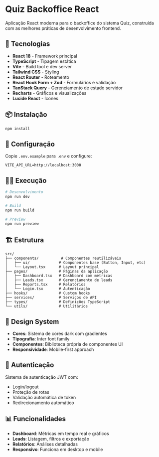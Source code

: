 # Quiz Backoffice React

Aplicação React moderna para o backoffice do sistema Quiz, construída com as melhores práticas de desenvolvimento frontend.

## 🚀 Tecnologias

- **React 18** - Framework principal
- **TypeScript** - Tipagem estática
- **Vite** - Build tool e dev server
- **Tailwind CSS** - Styling
- **React Router** - Roteamento
- **React Hook Form + Zod** - Formulários e validação
- **TanStack Query** - Gerenciamento de estado servidor
- **Recharts** - Gráficos e visualizações
- **Lucide React** - Ícones

## 📦 Instalação

```bash
npm install
```

## 🔧 Configuração

Copie `.env.example` para `.env` e configure:

```env
VITE_API_URL=http://localhost:3000
```

## 🏃‍♂️ Execução

```bash
# Desenvolvimento
npm run dev

# Build
npm run build

# Preview
npm run preview
```

## 🏗️ Estrutura

```
src/
├── components/          # Componentes reutilizáveis
│   ├── ui/             # Componentes base (Button, Input, etc)
│   └── Layout.tsx      # Layout principal
├── pages/              # Páginas da aplicação
│   ├── Dashboard.tsx   # Dashboard com métricas
│   ├── Leads.tsx       # Gerenciamento de leads
│   ├── Reports.tsx     # Relatórios
│   └── Login.tsx       # Autenticação
├── hooks/              # Custom hooks
├── services/           # Serviços de API
├── types/              # Definições TypeScript
└── utils/              # Utilitários
```

## 🎨 Design System

- **Cores**: Sistema de cores dark com gradientes
- **Tipografia**: Inter font family
- **Componentes**: Biblioteca própria de componentes UI
- **Responsividade**: Mobile-first approach

## 🔐 Autenticação

Sistema de autenticação JWT com:
- Login/logout
- Proteção de rotas
- Validação automática de token
- Redirecionamento automático

## 📊 Funcionalidades

- **Dashboard**: Métricas em tempo real e gráficos
- **Leads**: Listagem, filtros e exportação
- **Relatórios**: Análises detalhadas
- **Responsivo**: Funciona em desktop e mobile